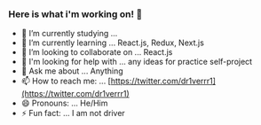 ### Here is what i'm working on! 👋


- 🔭 I’m currently studying ... 
- 🌱 I’m currently learning ... React.js, Redux, Next.js
- 👯 I’m looking to collaborate on ... React.js
- 🤔 I'm looking for help with ... any ideas for practice self-project
- 💬 Ask me about ... Anything
- 📫 How to reach me: ... [https://twitter.com/dr1verrr1](https://twitter.com/dr1verrr1)
- 😄 Pronouns: ... He/Him
- ⚡ Fun fact: ... I am not driver

